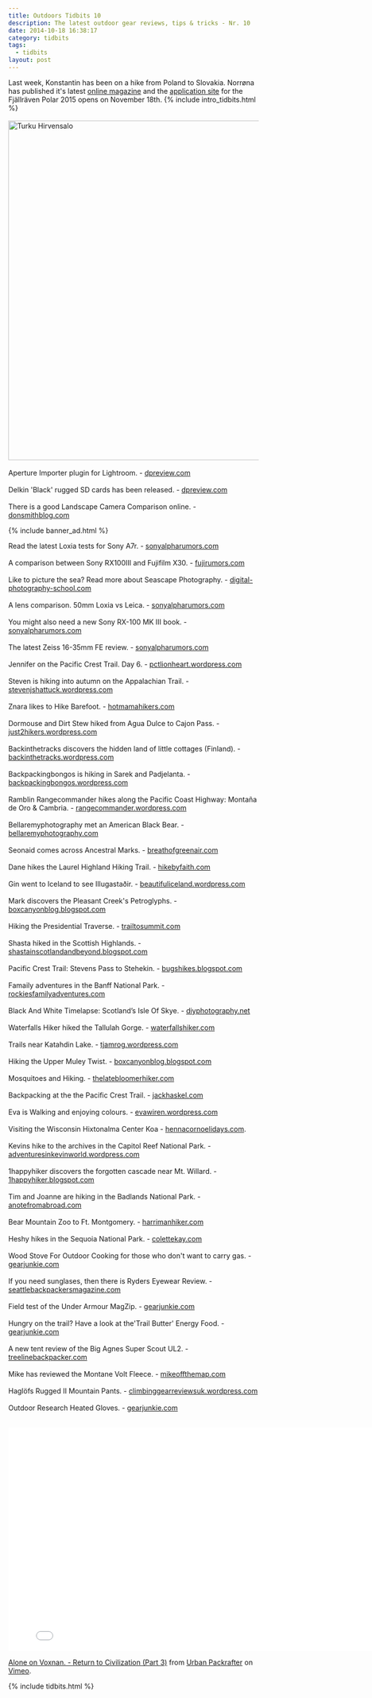 ```yaml
---
title: Outdoors Tidbits 10
description: The latest outdoor gear reviews, tips & tricks - Nr. 10
date: 2014-10-18 16:38:17
category: tidbits
tags:
  - tidbits
layout: post
---
```

Last week, Konstantin has been on a hike from Poland to Slovakia. Norrøna has published it's latest [online magazine](http://bit.ly/1zgbzr3) and the [application site](http://www.fjallravenpolar.com/) for the Fjällräven Polar 2015 opens on November 18th. {% include intro_tidbits.html %}
<br><br><a href="https://www.flickr.com/photos/90204224@N07/15378920707"><img src="https://c2.staticflickr.com/6/5606/15378920707_35d22b3baa_b.jpg" width="1024" height="683" alt="Turku Hirvensalo"></a><!--more-->
 <br><br>
Aperture Importer plugin for Lightroom. - [dpreview.com](http://www.dpreview.com/articles/7932489009/adobe-releases-new-aperture-importer-plugin-for-lightroom)
<br><br>
Delkin 'Black' rugged SD cards has been released. - [dpreview.com](http://www.dpreview.com/articles/1662951780/delkin-introduces-black-range-of-rugged-sd-cards)
<br><br>
There is a good Landscape Camera Comparison online. - [donsmithblog.com](http://www.donsmithblog.com/2014/10/17/my-landscape-camera-comparison-canon-5dmkiii-fuji-x-t1-and-sony-a7r-and-the-winner-is/)

{% include banner_ad.html %}


Read the latest Loxia tests for Sony A7r. - [sonyalpharumors.com](http://www.sonyalpharumors.com/new-loxia-tests-digglloyd-verybiglobo-dslrmagazine-kasayapa/)
<br><br>
A comparison between Sony RX100III and Fujifilm X30. - [fujirumors.com](http://www.fujirumors.com/sony-rx100iii-vs-fujifilm-x30-which-one-is-the-better-camera-according-to-kai-digitalrev/)
<br><br>
Like to picture the sea? Read more about Seascape Photography. - [digital-photography-school.com](http://digital-photography-school.com/beginners-guide-seascape-photography/)
<br><br>
A lens comparison. 50mm Loxia vs Leica. - [sonyalpharumors.com](http://www.sonyalpharumors.com/50mm-loxia-vs-55mm-fe-and-vs-50mm-leica/)
<br><br>
You might also need a new Sony RX-100 MK III book. - [sonyalpharumors.com](http://www.sonyalpharumors.com/new-sony-rx-100-mk-iii-book-by-gary-friedmann/)
<br><br>
The latest Zeiss 16-35mm FE review. - [sonyalpharumors.com](http://www.sonyalpharumors.com/new-zeiss-16-35mm-fe-review-by-brian-matiash/)
<br><br>
Jennifer on the Pacific Crest Trail. Day 6. - [pctlionheart.wordpress.com](http://pctlionheart.wordpress.com/2014/10/15/day-6-not-barfing-and-not-finding-water)
<br><br>
Steven is hiking into autumn on the Appalachian Trail. - [stevenjshattuck.wordpress.com](http://stevenjshattuck.wordpress.com/2014/10/16/shorter-days-and-longer-nights-hiking-into-autumn-on-the-appalachian-trail)
<br><br>
Znara likes to Hike Barefoot. - [hotmamahikers.com](http://hotmamahikers.com/barefoot-part-2/)
<br><br>
Dormouse and Dirt Stew hiked from Agua Dulce to Cajon Pass. - [just2hikers.wordpress.com](http://just2hikers.wordpress.com/2014/10/16/agua-dulce-to-cajon-pass)<br><br>
Backinthetracks discovers the hidden land of little cottages (Finland). - [backinthetracks.wordpress.com](http://backinthetracks.wordpress.com/2014/10/17/hidden-land-of-little-cottages)
<br><br>
Backpackingbongos is hiking in Sarek and Padjelanta. - [backpackingbongos.wordpress.com](http://backpackingbongos.wordpress.com/2014/10/17/into-the-wild-alone-in-sarek-and-padjelanta-part-five/)
<br><br>
Ramblin Rangecommander hikes along the Pacific Coast Highway: Montaña de Oro & Cambria. - [rangecommander.wordpress.com](http://rangecommander.wordpress.com/2014/10/17/walks-along-the-pacific-coast-highway-montana-de-oro-cambria)
<br><br>
Bellaremyphotography met an American Black Bear. - [bellaremyphotography.com](http://bellaremyphotography.com/2014/10/17/american-black-bear)<br><br>
Seonaid comes across Ancestral Marks. - [breathofgreenair.com](http://breathofgreenair.com/2014/10/15/ancestral-marks)
<br><br>
Dane hikes the Laurel Highland Hiking Trail. - [hikebyfaith.com](http://hikebyfaith.com/2014/10/17/trail-review-laurel-highland-hiking-trail-lhht)
<br><br>
Gin went to Iceland to see Illugastaðir. - [beautifuliceland.wordpress.com](http://beautifuliceland.wordpress.com/2014/10/17/icelandic-road-trip-seal-watching-in-illugastadir)
<br><br>
Mark discovers the Pleasant Creek's Petroglyphs. - [boxcanyonblog.blogspot.com](http://boxcanyonblog.blogspot.com/2014/10/exploring-pleasant-creeks-petroglyphs.html)
<br><br>
Hiking the Presidential Traverse. - [trailtosummit.com](http://trailtosummit.com/autumn-extended-one-day-solo-presidential-traverse/)<br><br>
Shasta hiked in the Scottish Highlands. - [shastainscotlandandbeyond.blogspot.com](http://shastainscotlandandbeyond.blogspot.com/2014/10/the-blind-leading-blind-in-scottish.html)
<br><br>
Pacific Crest Trail: Stevens Pass to Stehekin. - [bugshikes.blogspot.com](http://bugshikes.blogspot.com/2014/09/stevens-pass-to-stehekin.html)
<br><br>
Famaily adventures in the Banff National Park. - [rockiesfamilyadventures.com](http://www.rockiesfamilyadventures.com/2014/10/another-season-of-banff-awesomeness.html)
<br><br>
Black And White Timelapse: Scotland’s Isle Of Skye. - [diyphotography.net](http://www.diyphotography.net/breathtaking-black-white-timelapse-portrait-scotlands-isle-skye/)
<br><br>
Waterfalls Hiker hiked the Tallulah Gorge. - [waterfallshiker.com](http://waterfallshiker.com/2014/10/14/tallulah-gorge-october)
<br><br>
Trails near Katahdin Lake. - [tjamrog.wordpress.com](http://tjamrog.wordpress.com/2014/10/15/walking-trails-near-katahdin-lake-baxter-state-park)
<br><br>
Hiking the Upper Muley Twist. - [boxcanyonblog.blogspot.com](http://boxcanyonblog.blogspot.com/2014/10/upper-muley-twist-part-iia-surreal-semi.html)
<br><br>
Mosquitoes and Hiking. - [thelatebloomerhiker.com](http://thelatebloomerhiker.com/2014/10/14/how-to-win-the-war-on-mosquitoes-when-hiking)<br><br>
Backpacking at the the Pacific Crest Trail. - [jackhaskel.com](http://jackhaskel.com/2014/10/14/backpacking-the-pct-across-desolation-wilderness)
<br><br>
Eva is Walking and enjoying colours. - [evawiren.wordpress.com](http://evawiren.wordpress.com/2014/10/14/walking-and-colours)<br><br>
Visiting the Wisconsin Hixtonalma Center Koa - [hennacornoelidays.com](http://hennacornoelidays.com/2014/10/14/a-cool-fall-destination-hixtonalma-center-koa-wisconsin).<br><br>
Kevins hike to the archives in the Capitol Reef National Park. - [adventuresinkevinworld.wordpress.com](http://adventuresinkevinworld.wordpress.com/2014/10/14/the-archives-capitol-reef-national-park-pt-1)
<br><br>
1happyhiker discovers the forgotten cascade near Mt. Willard. - [1happyhiker.blogspot.com](http://1happyhiker.blogspot.com/2014/10/re-discovering-forgotten-cascade-near.html)<br><br>
Tim and Joanne are hiking in the Badlands National Park. - [anotefromabroad.com](http://anotefromabroad.com/2014/10/14/badlands-national-park-plus-wall-drug-and-a-minuteman-silo)
<br><br>
Bear Mountain Zoo to Ft. Montgomery. - [harrimanhiker.com](http://www.harrimanhiker.com/2014/10/bear-mountain-zoo-to-ft-montgomery.html)
<br><br>
Heshy hikes in the Sequoia National Park. - [colettekay.com](http://colettekay.com/2014/10/14/destination-sequoia-national-park)<br><br>
Wood Stove For Outdoor Cooking for those who don't want to carry gas. - [gearjunkie.com](http://gearjunkie.com/solo-stove-wood-fire-review)
<br><br>
If you need sunglases, then there is Ryders Eyewear Review. - [seattlebackpackersmagazine.com](http://seattlebackpackersmagazine.com/ryders-eyewear-review/)
<br><br>
Field test of the Under Armour MagZip. - [gearjunkie.com](http://gearjunkie.com/under-armour-magzip-field-test)
<br><br>
Hungry on the trail? Have a look at the'Trail Butter' Energy Food. - [gearjunkie.com](http://gearjunkie.com/boggs-trail-butter-review)
<br><br>
A new tent review of the Big Agnes Super Scout UL2. - [treelinebackpacker.com](http://treelinebackpacker.com/2014/10/16/big-agnes-super-scout-ul2-review)
<br><br>
Mike has reviewed the Montane Volt Fleece. - [mikeoffthemap.com](http://mikeoffthemap.com/2014/10/15/gear-review-montane-volt-fleece)
<br><br>
Haglöfs Rugged II Mountain Pants. - [climbinggearreviewsuk.wordpress.com](http://climbinggearreviewsuk.wordpress.com/2014/10/15/haglofs-rugged-ii-mountain-pants)
<br><br>
Outdoor Research Heated Gloves. - [gearjunkie.com](http://gearjunkie.com/outdoor-research-lucent-heated-glove-review)
<br><br>

<iframe src="//player.vimeo.com/video/109053833" width="800" height="450" frameborder="0" webkitallowfullscreen mozallowfullscreen allowfullscreen></iframe> <p><a href="http://vimeo.com/109053833">Alone on Voxnan. - Return to Civilization (Part 3)</a> from <a href="http://vimeo.com/urbanpackrafter">Urban Packrafter</a> on <a href="https://vimeo.com">Vimeo</a>.</p>

{% include tidbits.html %}
